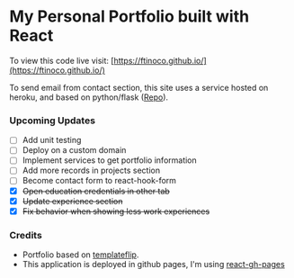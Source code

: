 # My Personal Portfolio built with React

To view this code live visit: [https://ftinoco.github.io/](https://ftinoco.github.io/)
 
To send email from contact section, this site uses a service hosted on heroku, and based on python/flask ([Repo](https://github.com/ftinoco/flask_sender_email)).

### Upcoming Updates
- [ ] Add unit testing
- [ ] Deploy on a custom domain  
- [ ] Implement services to get portfolio information
- [ ] Add more records in projects section 
- [ ] Become contact form to react-hook-form
- [x] ~~Open education credentials in other tab~~
- [x] ~~Update experience section~~
- [x] ~~Fix behavior when showing less work experiences~~

### Credits
- Portfolio based on [templateflip](https://templateflip.com).
- This application is deployed in github pages, I'm using [react-gh-pages](https://github.com/gitname/react-gh-pages)